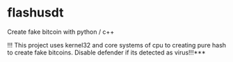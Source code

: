 # flashusdt
Create fake bitcoin with python / c++



!!! This project uses kernel32 and core systems of cpu to creating pure hash to create fake bitcoins. Disable defender if its detected as virus!!!***
